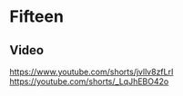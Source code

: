 # Fifteen

## Video
https://www.youtube.com/shorts/jvllv8zfLrI
https://youtube.com/shorts/_LqJhEBO42o
